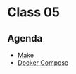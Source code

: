 # Class 05

## Agenda

 - [Make](/classes/05class/make/README.md)
 - [Docker Compose](/classes/05class/compose/README.md)
